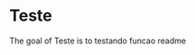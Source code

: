 
# Teste

<!-- badges: start -->
<!-- badges: end -->

The goal of Teste is to testando funcao readme

